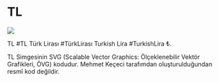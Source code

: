 
# TL

[![](https://badges.frapsoft.com/os/v1/open-source.png?v=103)](https://github.com/WhiteSymmetry/TL)

TL #TL Türk Lirası #TürkLirası Turkish Lira #TurkishLira ₺.

TL Simgesinin SVG (Scalable Vector Graphics: Ölçeklenebilir Vektör Grafikleri, ÖVG) kodudur. Mehmet Keçeci tarafımdan oluşturulduğundan resmî kod değildir.
